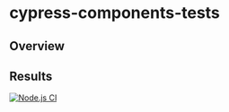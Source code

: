 # cypress-components-tests

## Overview

## Results

[![Node.js CI](https://github.com/dannysilence/cypress-components-tests/actions/workflows/node.js.yml/badge.svg)](https://github.com/dannysilence/cypress-components-tests/actions/workflows/node.js.yml)

